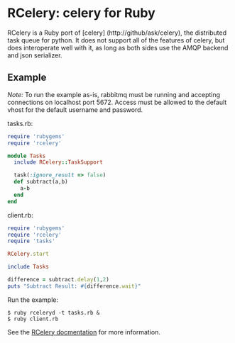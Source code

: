 RCelery: celery for Ruby
========================

RCelery is a Ruby port of [celery] (http://github/ask/celery), the distributed task queue for python. It does not support all of the features of celery, but does interoperate well with it, as long as both sides use the AMQP backend and json serializer.

Example
-------

*Note:* To run the example as-is, rabbitmq must be running and accepting connections on localhost port 5672. Access must be allowed to the default vhost for the default username and password.

tasks.rb:

```ruby
require 'rubygems'
require 'rcelery'

module Tasks
  include RCelery::TaskSupport

  task(:ignore_result => false)
  def subtract(a,b)
    a-b
  end
end
```

client.rb:

```ruby
require 'rubygems'
require 'rcelery'
require 'tasks'

RCelery.start

include Tasks

difference = subtract.delay(1,2)
puts "Subtract Result: #{difference.wait}"
```

Run the example:

```shell
$ ruby rceleryd -t tasks.rb &
$ ruby client.rb
```

See the [RCelery docmentation](http://leapfrogdevelopment.github.com/rcelery/) for more information.
